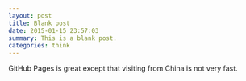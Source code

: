 ```yaml
---
layout: post
title: Blank post
date: 2015-01-15 23:57:03
summary: This is a blank post.
categories: think
---
```


GitHub Pages is great except that visiting from China is not very fast.
